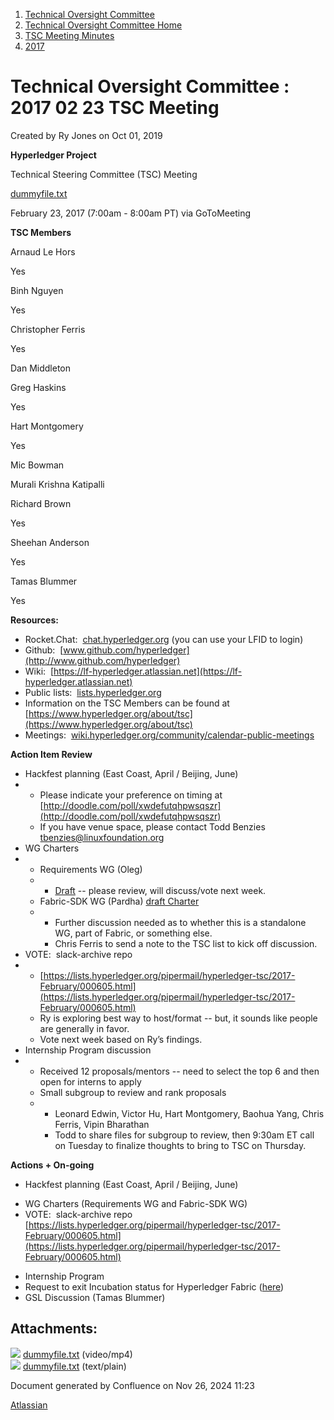 1. [Technical Oversight Committee](index.html)
2. [Technical Oversight Committee Home](Technical-Oversight-Committee-Home_21430274.html)
3. [TSC Meeting Minutes](TSC-Meeting-Minutes_21448544.html)
4. [2017](2017_21448665.html)

# Technical Oversight Committee : 2017 02 23 TSC Meeting

Created by Ry Jones on Oct 01, 2019

**Hyperledger Project**

Technical Steering Committee (TSC) Meeting

[dummyfile.txt](#)

February 23, 2017 (7:00am - 8:00am PT) via GoToMeeting

**TSC Members**

Arnaud Le Hors

Yes

Binh Nguyen

Yes

Christopher Ferris

Yes

Dan Middleton

Greg Haskins

Yes

Hart Montgomery

Yes

Mic Bowman

Murali Krishna Katipalli

Richard Brown

Yes

Sheehan Anderson

Yes

Tamas Blummer

Yes

**Resources:**

- Rocket.Chat:  [chat.hyperledger.org](http://chat.hyperledger.org/) (you can use your LFID to login)
- Github:  [www.github.com/hyperledger](http://www.github.com/hyperledger)
- Wiki:  [https://lf-hyperledger.atlassian.net](https://lf-hyperledger.atlassian.net)
- Public lists:  [lists.hyperledger.org](http://lists.hyperledger.org)
- Information on the TSC Members can be found at [https://www.hyperledger.org/about/tsc](https://www.hyperledger.org/about/tsc)
- Meetings:  [wiki.hyperledger.org/community/calendar-public-meetings](http://wiki.hyperledger.org/community/calendar-public-meetings)

**Action Item Review**

- Hackfest planning (East Coast, April / Beijing, June)
- - Please indicate your preference on timing at [http://doodle.com/poll/xwdefutqhpwsqszr](http://doodle.com/poll/xwdefutqhpwsqszr)
  - If you have venue space, please contact Todd Benzies [tbenzies@linuxfoundation.org](mailto:tbenzies@linuxfoundation.org)
- WG Charters
- - Requirements WG (Oleg)
  - - [Draft](https://docs.google.com/document/d/1GJR3oLk5-JL-A1lXtFJQ2shisf0xrp4cHAM70DWDCbA/edit) -- please review, will discuss/vote next week.
  - Fabric-SDK WG (Pardha) [draft Charter](https://docs.google.com/document/d/1jy9i6oUBP2r-xBFvb0g7tQtUaF7CFa4ap7mA4Fn7PI0/pub)
  - - Further discussion needed as to whether this is a standalone WG, part of Fabric, or something else.
    - Chris Ferris to send a note to the TSC list to kick off discussion.
- VOTE:  slack-archive repo
- - [https://lists.hyperledger.org/pipermail/hyperledger-tsc/2017-February/000605.html](https://lists.hyperledger.org/pipermail/hyperledger-tsc/2017-February/000605.html)
  - Ry is exploring best way to host/format -- but, it sounds like people are generally in favor.
  - Vote next week based on Ry’s findings.
- Internship Program discussion
- - Received 12 proposals/mentors -- need to select the top 6 and then open for interns to apply
  - Small subgroup to review and rank proposals
  - - Leonard Edwin, Victor Hu, Hart Montgomery, Baohua Yang, Chris Ferris, Vipin Bharathan
    - Todd to share files for subgroup to review, then 9:30am ET call on Tuesday to finalize thoughts to bring to TSC on Thursday.

**Actions + On-going**

- Hackfest planning (East Coast, April / Beijing, June)

<!--THE END-->

- WG Charters (Requirements WG and Fabric-SDK WG)
- VOTE:  slack-archive repo [https://lists.hyperledger.org/pipermail/hyperledger-tsc/2017-February/000605.html](https://lists.hyperledger.org/pipermail/hyperledger-tsc/2017-February/000605.html)

<!--THE END-->

- Internship Program
- Request to exit Incubation status for Hyperledger Fabric ([here](https://docs.google.com/document/d/1UQwQdAfK9DwTpGFQmIF7HU4YBTpx0ZG1VbdtGW1hlIQ/edit))
- GSL Discussion (Tamas Blummer)

## Attachments:

![](images/icons/bullet_blue.gif) [dummyfile.txt](attachments/21433028/21457559.txt) (video/mp4)  
![](images/icons/bullet_blue.gif) [dummyfile.txt](attachments/21433028/21448673.txt) (text/plain)

Document generated by Confluence on Nov 26, 2024 11:23

[Atlassian](http://www.atlassian.com/)
